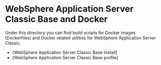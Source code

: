 # WebSphere Application Server Classic Base and Docker

Under this directory you can find build scripts for Docker images (Dockerfiles) and Docker related utilities for WebSphere Application Server Classic. 

* [WebSphere Application Server Classic Base install]
* [WebSphere Application Server Classic Base profile]

